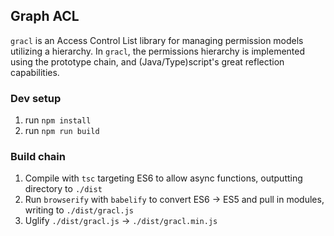 ## Graph ACL

  `gracl` is an Access Control List library for managing permission models utilizing a hierarchy. In `gracl`, the permissions
  hierarchy is implemented using the prototype chain, and (Java/Type)script's great reflection capabilities.

### Dev setup

  1. run `npm install`
  2. run `npm run build`

### Build chain
  1. Compile with `tsc` targeting ES6 to allow async functions, outputting directory to `./dist`
  2. Run `browserify` with `babelify` to convert ES6 -> ES5 and pull in modules, writing to `./dist/gracl.js`
  3. Uglify `./dist/gracl.js` -> `./dist/gracl.min.js`
